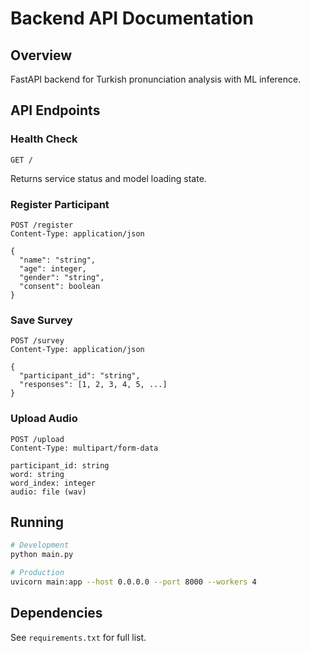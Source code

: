 # Backend API Documentation

## Overview

FastAPI backend for Turkish pronunciation analysis with ML inference.

## API Endpoints

### Health Check
```
GET /
```
Returns service status and model loading state.

### Register Participant
```
POST /register
Content-Type: application/json

{
  "name": "string",
  "age": integer,
  "gender": "string",
  "consent": boolean
}
```

### Save Survey
```
POST /survey
Content-Type: application/json

{
  "participant_id": "string",
  "responses": [1, 2, 3, 4, 5, ...]
}
```

### Upload Audio
```
POST /upload
Content-Type: multipart/form-data

participant_id: string
word: string
word_index: integer
audio: file (wav)
```

## Running

```bash
# Development
python main.py

# Production
uvicorn main:app --host 0.0.0.0 --port 8000 --workers 4
```

## Dependencies

See `requirements.txt` for full list.

